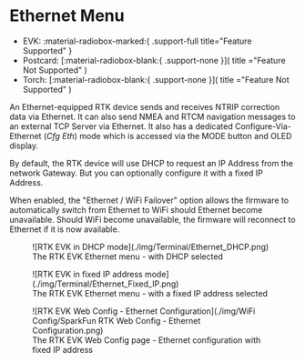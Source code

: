 # Ethernet Menu

<!--
Compatibility Icons
====================================================================================

:material-radiobox-marked:{ .support-full title="Feature Supported" }
:material-radiobox-indeterminate-variant:{ .support-partial title="Feature Partially Supported" }
:material-radiobox-blank:{ .support-none title="Feature Not Supported" }
-->

<div class="grid cards fill" markdown>

- EVK: :material-radiobox-marked:{ .support-full title="Feature Supported" }
- Postcard: [:material-radiobox-blank:{ .support-none }]( title ="Feature Not Supported" )
- Torch: [:material-radiobox-blank:{ .support-none }]( title ="Feature Not Supported" )

</div>

An Ethernet-equipped RTK device sends and receives NTRIP correction data via Ethernet. It can also send NMEA and RTCM navigation messages to an external TCP Server via Ethernet. It also has a dedicated Configure-Via-Ethernet (*Cfg Eth*) mode which is accessed via the MODE button and OLED display.

By default, the RTK device will use DHCP to request an IP Address from the network Gateway. But you can optionally configure it with a fixed IP Address.

When enabled, the "Ethernet / WiFi Failover" option allows the firmware to automatically switch from Ethernet to WiFi should Ethernet become unavailable. Should WiFi become unavailable, the firmware will reconnect to Ethernet if it is now available.

<figure markdown>
![RTK EVK in DHCP mode](./img/Terminal/Ethernet_DHCP.png)
<figcaption markdown>
The RTK EVK Ethernet menu - with DHCP selected
</figcaption>
</figure>

<figure markdown>
![RTK EVK in fixed IP address mode](./img/Terminal/Ethernet_Fixed_IP.png)
<figcaption markdown>
The RTK EVK Ethernet menu - with a fixed IP address selected
</figcaption>
</figure>

<figure markdown>
![RTK EVK Web Config - Ethernet Configuration](./img/WiFi Config/SparkFun RTK Web Config - Ethernet Configuration.png)
<figcaption markdown>
The RTK EVK Web Config page - Ethernet configuration with fixed IP address
</figcaption>
</figure>
